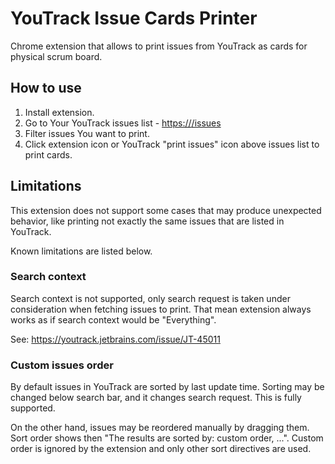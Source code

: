 # YouTrack Issue Cards Printer

Chrome extension that allows to print issues from YouTrack as cards
for physical scrum board.

## How to use

1. Install extension.
2. Go to Your YouTrack issues list - [https://<your-youtrack-domain>/issues](https://<your-youtrack-domain>/issues)
3. Filter issues You want to print.
4. Click extension icon or YouTrack "print issues" icon above issues list
to print cards.

## Limitations

This extension does not support some cases that may produce unexpected behavior,
like printing not exactly the same issues that are listed in YouTrack.

Known limitations are listed below. 

### Search context

Search context is not supported, only search request is taken under consideration
when fetching issues to print. That mean extension always works as if search context
would be "Everything".

See: https://youtrack.jetbrains.com/issue/JT-45011

### Custom issues order

By default issues in YouTrack are sorted by last update time.
Sorting may be changed below search bar, and it changes search request.
This is fully supported.

On the other hand, issues may be reordered manually by dragging them.
Sort order shows then "The results are sorted by: custom order, ...".
Custom order is ignored by the extension and only other sort directives are used.
